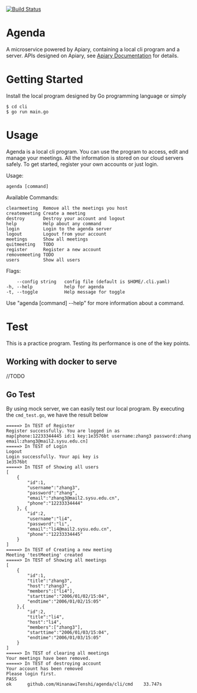 [![Build Status](https://travis-ci.org/HinanawiTenshi/agenda.svg?branch=master)](https://travis-ci.org/HinanawiTenshi/agenda)

# Agenda

A microservice powered by Apiary, containing a local cli program and a server. APIs designed on Apiary, see [Apiary Documentation] for details.

# Getting Started

Install the local program designed by Go programming language or simply

    $ cd cli
    $ go run main.go

# Usage

Agenda is a local cli program. You can use the program to access,
edit and manage your meetings. All the information is stored on our cloud
servers safely. To get started, register your own accounts or just login.

Usage:

    agenda [command]

Available Commands:

    clearmeeting  Remove all the meetings you host
    createmeeting Create a meeting
    destroy       Destroy your account and logout
    help          Help about any command
    login         Login to the agenda server
    logout        Logout from your account
    meetings      Show all meetings
    quitmeeting   TODO
    register      Register a new account
    removemeeting TODO
    users         Show all users

Flags:

        --config string   config file (default is $HOME/.cli.yaml)
    -h, --help            help for agenda
    -t, --toggle          Help message for toggle

Use "agenda [command] --help" for more information about a command.

# Test

This is a practice program. Testing its performance is one of the key points.

## Working with docker to serve

//TODO

## Go Test

By using mock server, we can easily test our local program. By executing the `cmd_test.go`, we have the result below

    =====> In TEST of Register
    Register successfully. You are logged in as
    map[phone:12233344445 id:1 key:1e3576bt username:zhang3 password:zhang email:zhang3@mail2.sysu.edu.cn]
    =====> In TEST of Login
    Logout
    Login successfully. Your api key is
    1e3576bt
    =====> In TEST of Showing all users
    [
        {
            "id":1,
            "username":"zhang3",
            "password":"zhang",
            "email":"zhang3@mail2.sysu.edu.cn",
            "phone":"12233334444"
        }, {
            "id":2,
            "username":"li4",
            "password":"li",
            "email":"li4@mail2.sysu.edu.cn",
            "phone":"12233334445"
        }
    ]
    =====> In TEST of Creating a new meeting
    Meeting 'testMeeting' created
    =====> In TEST of Showing all meetings
    [
        {
            "id":1,
            "title":"zhang3",
            "host":"zhang3",
            "members":["li4"],
            "starttime":"2006/01/02/15:04",
            "endtime":"2006/01/02/15:05"
        },{
            "id":2,
            "title":"li4",
            "host":"li4",
            "members":["zhang3"],
            "starttime":"2006/01/03/15:04",
            "endtime":"2006/01/03/15:05"
        }
    ]
    =====> In TEST of clearing all meetings
    Your meetings have been removed.
    =====> In TEST of destroying account
    Your account has been removed
    Please login first.
    PASS
    ok  	github.com/HinanawiTenshi/agenda/cli/cmd	33.747s

[Apiary Documentation]: https://agenda15.docs.apiary.io/
